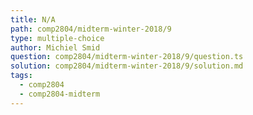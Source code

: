 ```yaml
---
title: N/A
path: comp2804/midterm-winter-2018/9
type: multiple-choice
author: Michiel Smid
question: comp2804/midterm-winter-2018/9/question.ts
solution: comp2804/midterm-winter-2018/9/solution.md
tags:
  - comp2804
  - comp2804-midterm
---
```

